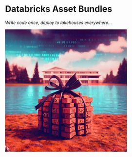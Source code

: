 # Databricks Asset Bundles

_Write code once, deploy to lakehouses everywhere..._

<img src='./data/bundle.jpeg' width=400>